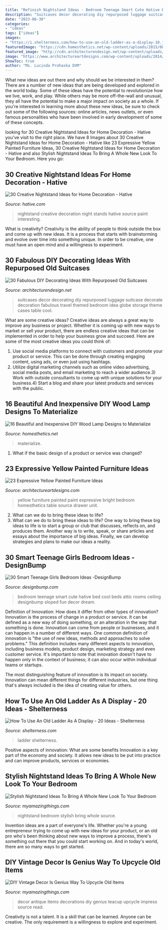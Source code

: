 ```yaml
---
title: "Refinish Nightstand Ideas - Bedroom Teenage Smart Cute Hative Bed Cool Beds Attic Rooms Ceiling Designbump Sloped Fun Decor Dream"
description: "Suitcases decor decorating diy repurposed luggage suitcase decorate decoration fabulous travel themed bedroom idea globe storage theme cases table cool"
date: "2023-06-30"
categories:
- "ideas"
tags: ["ideas"]
images:
- "https://i.shelterness.com/how-to-use-an-old-ladder-as-a-display-10.jpg"
featuredImage: "https://cdn.homesthetics.net/wp-content/uploads/2015/08/15-Beautiful-and-Inexpensive-DIY-Wood-Lamp-Designs-to-Materialize-homesthetics-decor-21.jpg"
featured_image: "http://cdn.architecturendesign.net/wp-content/uploads/2015/07/AD-Old-Suitcases-Decor-18.jpg"
image: "https://www.architectureartdesigns.com/wp-content/uploads/2014/01/39-630x897.jpg"
ShowToc: true
author: "Ms. Lucinda Prohaska DVM"
---
```



What new ideas are out there and why should we be interested in them?
There are a number of new ideas that are being developed and explored in the world today. Some of these ideas have the potential to revolutionize how we live, work, and play. While others may be more off-the-wall and unusual, they all have the potential to make a major impact on society as a whole. If you're interested in learning more about these new ideas, be sure to check out some of the following sources: online articles, news outlets, or even famous personalities who have been involved in early development of some of these concepts.

	

		
looking for 30 Creative Nightstand Ideas for Home Decoration - Hative you've visit to the right place. We have 8 Images about 30 Creative Nightstand Ideas for Home Decoration - Hative like 23 Expressive Yellow Painted Furniture Ideas, 30 Creative Nightstand Ideas for Home Decoration - Hative and also Stylish Nightstand Ideas To Bring A Whole New Look To Your Bedroom. Here you go:
		
    
## 30 Creative Nightstand Ideas For Home Decoration - Hative

<img loading=lazy src="http://hative.com/wp-content/uploads/2014/06/nightstand-ideas/26-creative-nightstand-ideas.jpg" onerror="this.onerror=null;this.src='https://tse1.mm.bing.net/th?id=OIP.Kpn5D3Uffo6GMB_cUI4ZAAHaJ4&amp;pid=15.1';" alt="30 Creative Nightstand Ideas for Home Decoration - Hative">

_Source: hative.com_

>nightstand creative decoration night stands hative source paint interesting. 

	

What is creativity?
Creativity is the ability of people to think outside the box and come up with new ideas. It is a process that starts with brainstorming and evolve over time into something unique. In order to be creative, one must have an open mind and a willingness to experiment.

    
## 30 Fabulous DIY Decorating Ideas With Repurposed Old Suitcases

<img loading=lazy src="http://cdn.architecturendesign.net/wp-content/uploads/2015/07/AD-Old-Suitcases-Decor-18.jpg" onerror="this.onerror=null;this.src='https://tse3.mm.bing.net/th?id=OIP.YJRZxwZMXK32rv2SYXByBgHaJ4&amp;pid=15.1';" alt="30 Fabulous DIY Decorating Ideas With Repurposed Old Suitcases">

_Source: architecturendesign.net_

>suitcases decor decorating diy repurposed luggage suitcase decorate decoration fabulous travel themed bedroom idea globe storage theme cases table cool. 

	

What are some creative ideas?
Creative ideas are always a great way to improve any business or project. Whether it is coming up with new ways to market or sell your product, there are endless creative ideas that can be implemented in order to help your business grow and succeed. Here are some of the most creative ideas you could think of:
1) Use social media platforms to connect with customers and promote your product or service. This can be done through creating engaging content, using ads, or even just using hashtags.
2) Utilize digital marketing channels such as online video advertising, social media posts, and email marketing to reach a wider audience.3) Work with outside consultants to come up with unique solutions for your business.4) Start a blog and share your latest products and services with the public.

    
## 16 Beautiful And Inexpensive DIY Wood Lamp Designs To Materialize

<img loading=lazy src="https://cdn.homesthetics.net/wp-content/uploads/2015/08/15-Beautiful-and-Inexpensive-DIY-Wood-Lamp-Designs-to-Materialize-homesthetics-decor-21.jpg" onerror="this.onerror=null;this.src='https://tse3.mm.bing.net/th?id=OIP.6rfpcdfXSlI8tW91ll4ElwHaLG&amp;pid=15.1';" alt="16 Beautiful and Inexpensive DIY Wood Lamp Designs to Materialize">

_Source: homesthetics.net_

>materialize. 

	

1. What if the basic design of a product or service was changed?

    
## 23 Expressive Yellow Painted Furniture Ideas

<img loading=lazy src="https://www.architectureartdesigns.com/wp-content/uploads/2014/01/39-630x897.jpg" onerror="this.onerror=null;this.src='https://tse4.mm.bing.net/th?id=OIP.kcJt-cOFEX-mXjH1MrTMJgHaKi&amp;pid=15.1';" alt="23 Expressive Yellow Painted Furniture Ideas">

_Source: architectureartdesigns.com_

>yellow furniture painted paint expressive bright bedroom homesthetics table source drawer unit. 

	

2. What can we do to bring these ideas to life?
2. What can we do to bring these ideas to life? 
One way to bring these big ideas to life is to start a group or club that discusses, reflects on, and produces them. Another way is to write, speak, or share articles and essays about the importance of big ideas. Finally, we can develop strategies and plans to make our ideas a reality.

    
## 30 Smart Teenage Girls Bedroom Ideas -DesignBump

<img loading=lazy src="https://designbump.com/wp-content/uploads/2014/09/teenage-girl-bedroom-ideaas-014.jpg" onerror="this.onerror=null;this.src='https://tse4.mm.bing.net/th?id=OIP.okV7_NwxkgjD14VTyNuedgHaGZ&amp;pid=15.1';" alt="30 Smart Teenage Girls Bedroom Ideas -DesignBump">

_Source: designbump.com_

>bedroom teenage smart cute hative bed cool beds attic rooms ceiling designbump sloped fun decor dream. 

	

Definition of Innovation: How does it differ from other types of innovation?
Innovation is the process of change in a product or service. It can be defined as a new way of doing something, or an alteration in the way that something is done. Innovation can come from people or businesses, and it can happen in a number of different ways. 
One common definition of innovation is "the use of new ideas, methods and approaches to solve problems." This definition includes many different aspects to innovation, including business models, product design, marketing strategy and even customer service. It's important to note that innovation doesn't have to happen only in the context of business; it can also occur within individual teams or startups. 

The most distinguishing feature of innovation is its impact on society. Innovation can mean different things for different industries, but one thing that's always included is the idea of creating value for others.

    
## How To Use An Old Ladder As A Display - 20 Ideas - Shelterness

<img loading=lazy src="https://i.shelterness.com/how-to-use-an-old-ladder-as-a-display-10.jpg" onerror="this.onerror=null;this.src='https://tse2.mm.bing.net/th?id=OIP.9REIKn9R0UA-J98bgl7x6gAAAA&amp;pid=15.1';" alt="How To Use An Old Ladder As A Display - 20 Ideas - Shelterness">

_Source: shelterness.com_

>ladder shelterness. 

	

Positive aspects of innovation: What are some benefits
Innovation is a key part of the economy and society. It allows new ideas to be put into practice and can improve products, services or economies.

    
## Stylish Nightstand Ideas To Bring A Whole New Look To Your Bedroom

<img loading=lazy src="http://myamazingthings.com/wp-content/uploads/2017/07/stylish-nightstand-9.jpg" onerror="this.onerror=null;this.src='https://tse4.mm.bing.net/th?id=OIP.-QuuvT0euOq4kadk6kLZiwHaHa&amp;pid=15.1';" alt="Stylish Nightstand Ideas To Bring A Whole New Look To Your Bedroom">

_Source: myamazingthings.com_

>nightstand bedroom stylish bring whole source. 

	

Invention ideas are a part of everyone's life. Whether you're a young entrepreneur trying to come up with new ideas for your product, or an old pro who's been thinking about new ways to improve a process, there's something out there that you could start working on. And in today's world, there are so many ways to get started.

    
## DIY Vintage Decor Is Genius Way To Upcycle Old Items

<img loading=lazy src="https://myamazingthings.com/wp-content/uploads/2017/06/vintage-decor-ideas-6.jpg" onerror="this.onerror=null;this.src='https://tse2.mm.bing.net/th?id=OIP.VTM6uLnQPXtl-IMqJ0bpdgHaJ4&amp;pid=15.1';" alt="DIY Vintage Decor Is Genius Way To Upcycle Old Items">

_Source: myamazingthings.com_

>decor antique items decorations diy genius teacup upcycle impress source read. 

	

Creativity is not a talent. It is a skill that can be learned. Anyone can be creative. The only requirement is a willingness to explore and experiment.

